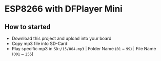 # ESP8266 with DFPlayer Mini

## How to started
* Download this project and upload into your board
* Copy mp3 file into SD-Card
* Play specific mp3 in `SD:/15/004.mp3` | Folder Name (`01` ~ `99`) | File Name (`001` ~ `255`)
